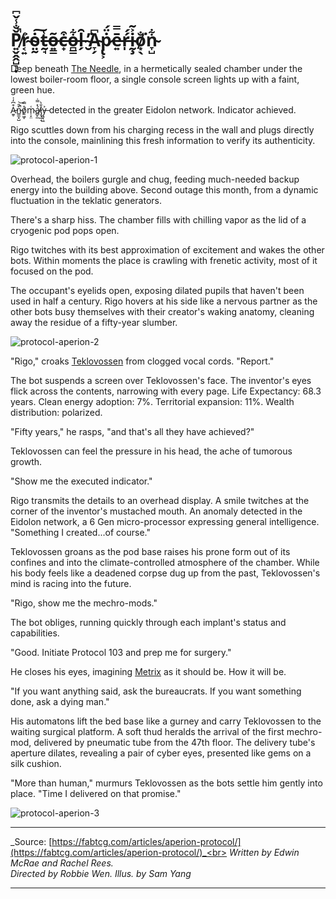 # P̸͍̬̭̭̺͉̣̌̐̾̌͆̚r̴͔͍͐ȯ̴̤̰͠t̵̰̘͑õ̶͍͇c̶̟͒o̶̪̳͋l̶̗̑ ̴̮̓͘A̴̞̗͆ṗ̷̢͕̈́ē̵͍̿ŕ̶̩́ḭ̴̧͐͂o̸͙̖̐͘n̴̞̺͋

Deep beneath [The Needle](../../regions/rathe/metrix/a-sprawling-metropolis.md#the-needle), in a hermetically sealed chamber under the lowest boiler-room floor, a single console screen lights up with a faint, green hue.

A̵̼̥͒͆̒͗n̵̳̼̟̺͒̑̚͝o̸͍͖̞̊̿m̴̜̞̤͑á̸̻̙̲̽̿̇l̷̡̘̰͔̐̀y̶͖̘͖͐ detected in the greater Eidolon network. Indicator achieved.

Rigo scuttles down from his charging recess in the wall and plugs directly into the console, mainlining this fresh information to verify its authenticity.

<img src="https://d2hl7maqck52px.cloudfront.net/main-story/12-bright-lights/protocol-aperion-1.webp" alt="protocol-aperion-1" class="center" />

Overhead, the boilers gurgle and chug, feeding much-needed backup energy into the building above. Second outage this month, from a dynamic fluctuation in the teklatic generators.

There's a sharp hiss. The chamber fills with chilling vapor as the lid of a cryogenic pod pops open.

Rigo twitches with its best approximation of excitement and wakes the other bots. Within moments the place is crawling with frenetic activity, most of it focused on the pod.

The occupant's eyelids open, exposing dilated pupils that haven't been used in half a century. Rigo hovers at his side like a nervous partner as the other bots busy themselves with their creator's waking anatomy, cleaning away the residue of a fifty-year slumber.

<img src="https://d2hl7maqck52px.cloudfront.net/main-story/12-bright-lights/protocol-aperion-2.webp" alt="protocol-aperion-2" class="center" />

"Rigo," croaks [Teklovossen](../../heroes-of-rathe/teklovossen-about.md) from clogged vocal cords. "Report."

The bot suspends a screen over Teklovossen's face. The inventor's eyes flick across the contents, narrowing with every page. Life Expectancy: 68.3 years. Clean energy adoption: 7%. Territorial expansion: 11%. Wealth distribution: polarized.

"Fifty years," he rasps, "and that's all they have achieved?"

Teklovossen can feel the pressure in his head, the ache of tumorous growth.

"Show me the executed indicator."

Rigo transmits the details to an overhead display. A smile twitches at the corner of the inventor's mustached mouth. An anomaly detected in the Eidolon network, a 6 Gen micro-processor expressing general intelligence. "Something I created...of course."

Teklovossen groans as the pod base raises his prone form out of its confines and into the climate-controlled atmosphere of the chamber. While his body feels like a deadened corpse dug up from the past, Teklovossen's mind is racing into the future.

"Rigo, show me the mechro-mods."

The bot obliges, running quickly through each implant's status and capabilities.

"Good. Initiate Protocol 103 and prep me for surgery."

He closes his eyes, imagining [Metrix](../../regions/rathe/metrix/metrix.md) as it should be. How it will be.

"If you want anything said, ask the bureaucrats. If you want something done, ask a dying man."

His automatons lift the bed base like a gurney and carry Teklovossen to the waiting surgical platform. A soft thud heralds the arrival of the first mechro-mod, delivered by pneumatic tube from the 47th floor. The delivery tube's aperture dilates, revealing a pair of cyber eyes, presented like gems on a silk cushion.

"More than human," murmurs Teklovossen as the bots settle him gently into place. "Time I delivered on that promise."

<img src="https://d2hl7maqck52px.cloudfront.net/main-story/12-bright-lights/protocol-aperion-3.webp" alt="protocol-aperion-3" class="center" />

---

_Source: [https://fabtcg.com/articles/aperion-protocol/](https://fabtcg.com/articles/aperion-protocol/)_<br>
_Written by Edwin McRae and Rachel Rees._<br>
_Directed by Robbie Wen. Illus. by Sam Yang_

---
